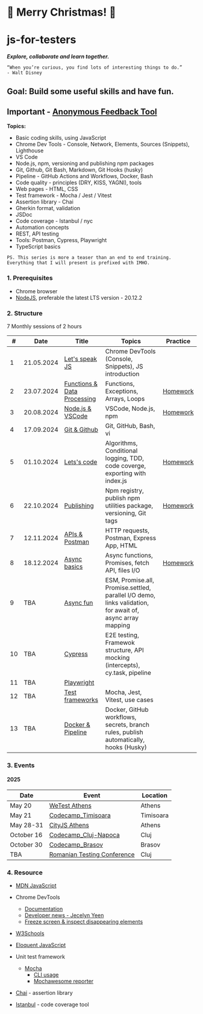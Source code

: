 # &#127876; Merry Christmas! &#127876;

# js-for-testers

**_Explore, collaborate and learn together._**

```text
“When you’re curious, you find lots of interesting things to do.”
- Walt Disney
```

## Goal: Build some useful skills and have fun.

## Important - [Anonymous Feedback Tool](https://anonymous-feedback-f9a50211e30c.herokuapp.com/)

**Topics:**

- Basic coding skills, using JavaScript
- Chrome Dev Tools - Console, Network, Elements, Sources (Snippets), Lighthouse
- VS Code
- Node.js, npm, versioning and publishing npm packages
- Git, Github, Git Bash, Markdown, Git Hooks (husky)
- Pipeline - GitHub Actions and Workflows, Docker, Bash
- Code quality - principles (DRY, KISS, YAGNI), tools
- Web pages - HTML, CSS
- Test framework - Mocha / Jest / Vitest
- Assertion library - Chai
- Gherkin format, validation
- JSDoc
- Code coverage - Istanbul / nyc
- Automation concepts
- REST, API testing
- Tools: Postman, Cypress, Playwright
- TypeScript basics

`PS. This series is more a teaser than an end to end training. Everything that I will present is prefixed with IMHO.`

### 1. Prerequisites

- Chrome browser
- [NodeJS](https://nodejs.org/en/download), preferable the latest LTS version - 20.12.2

### 2. Structure

7 Monthly sessions of 2 hours

| #   | Date       | Title                                                 | Topics                                                                                                    | Practice                                       |
| --- | ---------- | ----------------------------------------------------- | --------------------------------------------------------------------------------------------------------- | ---------------------------------------------- |
| 1   | 21.05.2024 | [Let's speak JS](./sessions/session1.md)              | Chrome DevTools (Console, Snippets), JS introduction                                                      |                                                |
| 2   | 23.07.2024 | [Functions & Data Processing](./sessions/session2.md) | Functions, Exceptions, Arrays, Loops                                                                      | [Homework](./sessions/session2.md#4-homework)  |
| 3   | 20.08.2024 | [Node.js & VSCode](./sessions/session3.md)            | VSCode, Node.js, npm                                                                                      | [Homework](./sessions/session3.md#4-homework)  |
| 4   | 17.09.2024 | [Git & Github](./sessions/session4.md)                | Git, GitHub, Bash, vi                                                                                     |                                                |
| 5   | 01.10.2024 | [Lets's code](./sessions/session5.md)                 | Algorithms, Conditional logging, TDD, code coverge, exporting with index.js                               | [Homework](./sessions/session5.md#7-homework)  |
| 6   | 22.10.2024 | [Publishing](./sessions/session6.md)                  | Npm registry, publish npm utilities package, versioning, Git tags                                         | [Homework](./sessions/session6.md#8-homework)  |
| 7   | 12.11.2024 | [APIs & Postman](./sessions/session7.md)              | HTTP requests, Postman, Express App, HTML                                                                 |                                                |
| 8   | 18.12.2024 | [Async basics](./sessions/session8.md)                | Async functions, Promises, fetch API, files I/O                                                           | [Homework](./sessions/session8.md/#8-homework) |
| 9   | TBA        | [Async fun](./sessions/session9.md)                   | ESM, Promise.all, Promise.settled, parallel I/O demo, links validation, for await of, async array mapping |                                                |
| 10  | TBA        | [Cypress](./sessions/session10.md)                    | E2E testing, Framewok structure, API mocking (intercepts), cy.task, pipeline                              |                                                |
| 11  | TBA        | [Playwright](./sessions/session11.md)                 |                                                                                                           |                                                |
| 12  | TBA        | [Test frameworks](./sessions/session11.md)            | Mocha, Jest, Vitest, use cases                                                                            |                                                |
| 13  | TBA        | [Docker & Pipeline](./sessions/session12.md)          | Docker, GitHub workflows, secrets, branch rules, publish automatically, hooks (Husky)                     |                                                |

### 3. Events

#### 2025

| Date       | Event                                                                         | Location  |
| ---------- | ----------------------------------------------------------------------------- | --------- |
| May 20     | [WeTest Athens](https://www.eventora.com/en/Events/wetestathens-2025)         | Athens    |
| May 21     | [Codecamp_Timisoara](https://codecamp.ro/conferences/codecamp_timisoara/)     | Timisoara |
| May 28-31  | [CityJS Athens](https://greece.cityjsconf.org/)                               | Athens    |
| October 16 | [Codecamp_Cluj-Napoca](https://codecamp.ro/conferences/codecamp_cluj-napoca/) | Cluj      |
| October 30 | [Codecamp_Brasov](https://codecamp.ro/conferences/codecamp_brasov/)           | Brasov    |
| TBA        | [Romanian Testing Conference](https://romaniatesting.ro/)                     | Cluj      |

### 4. Resource

- [MDN JavaScript](https://developer.mozilla.org/en-US/docs/Web/JavaScript)

- Chrome DevTools

  - [Documentation](https://developer.chrome.com/docs/devtools)
  - [Developer news - Jecelyn Yeen](https://www.linkedin.com/in/jecfish/)
  - [Freeze screen & inspect disappearing elements](https://www.youtube.com/watch?v=Qzmb9bdNzZ4)

- [W3Schools](https://www.w3schools.com/js/)

- [Eloquent JavaScript](https://eloquentjavascript.net/)

- Unit test framework

  - [Mocha](https://mochajs.org/)
    - [CLI usage](https://mochajs.org/#command-line-usage)
    - [Mochawesome reporter](https://www.npmjs.com/package/mochawesome)

- [Chai](https://www.chaijs.com/) - assertion library

- [Istanbul](https://github.com/istanbuljs/nyc) - code coverage tool
